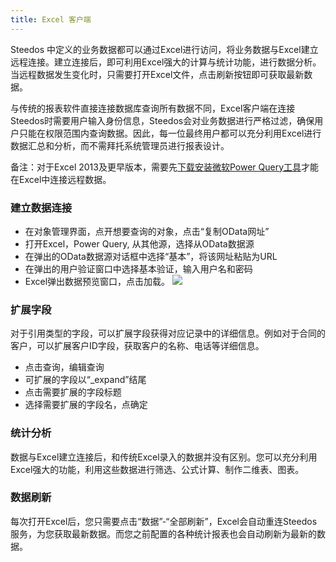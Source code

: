 ```yaml
---
title: Excel 客户端
---
```


Steedos 中定义的业务数据都可以通过Excel进行访问，将业务数据与Excel建立远程连接。建立连接后，即可利用Excel强大的计算与统计功能，进行数据分析。当远程数据发生变化时，只需要打开Excel文件，点击刷新按钮即可获取最新数据。

与传统的报表软件直接连接数据库查询所有数据不同，Excel客户端在连接Steedos时需要用户输入身份信息，Steedos会对业务数据进行严格过滤，确保用户只能在权限范围内查询数据。因此，每一位最终用户都可以充分利用Excel进行数据汇总和分析，而不需拜托系统管理员进行报表设计。

备注：对于Excel 2013及更早版本，需要先[下载安装微软Power Query工具](https://www.microsoft.com/zh-CN/download/details.aspx?id=39379)才能在Excel中连接远程数据。

### 建立数据连接
- 在对象管理界面，点开想要查询的对象，点击“复制OData网址”
- 打开Excel，Power Query, 从其他源，选择从OData数据源
- 在弹出的OData数据源对话框中选择“基本”，将该网址粘贴为URL
- 在弹出的用户验证窗口中选择基本验证，输入用户名和密码
- Excel弹出数据预览窗口，点击加载。
![](/assets/app_excel1.png)

### 扩展字段
对于引用类型的字段，可以扩展字段获得对应记录中的详细信息。例如对于合同的客户，可以扩展客户ID字段，获取客户的名称、电话等详细信息。
- 点击查询，编辑查询
- 可扩展的字段以“_expand”结尾
- 点击需要扩展的字段标题
- 选择需要扩展的字段名，点确定

### 统计分析
数据与Excel建立连接后，和传统Excel录入的数据并没有区别。您可以充分利用Excel强大的功能，利用这些数据进行筛选、公式计算、制作二维表、图表。

### 数据刷新
每次打开Excel后，您只需要点击“数据”-“全部刷新”，Excel会自动重连Steedos服务，为您获取最新数据。而您之前配置的各种统计报表也会自动刷新为最新的数据。